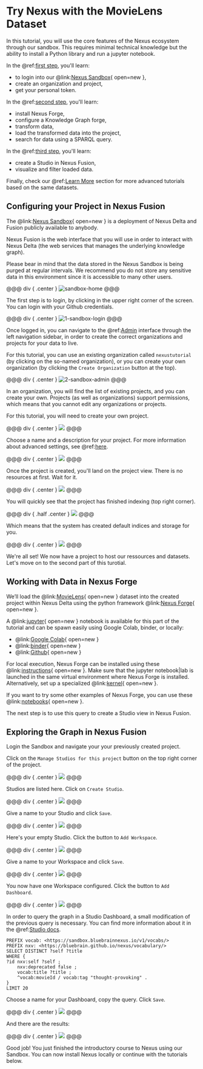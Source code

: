 # Try Nexus with the MovieLens Dataset

In this tutorial, you will use the core features of the Nexus ecosystem through our sandbox. This requires minimal technical knowledge but the ability to install a Python library and run a jupyter notebook.

In the @ref:[first step](try-nexus-movieslens.md#configuring-your-project-in-nexus-fusion), you'll learn:

- to login into our @link:[Nexus Sandbox](https://sandbox.bluebrainnexus.io/){ open=new },
- create an organization and project,
- get your personal token.

In the @ref:[second step](try-nexus-movieslens.md#working-with-data-in-nexus-forge), you'll learn:

- install Nexus Forge,
- configure a Knowledge Graph forge,
- transform data,
- load the transformed data into the project,
- search for data using a SPARQL query.

In the @ref:[third step](try-nexus-movieslens.md#exploring-the-graph-in-nexus-fusion), you'll learn:

- create a Studio in Nexus Fusion,
- visualize and filter loaded data.

Finally, check our @ref:[Learn More](try-nexus-movieslens.md#learn-more) section for more advanced tutorials based on the same datasets.

## Configuring your Project in Nexus Fusion

The @link:[Nexus Sandbox](https://sandbox.bluebrainnexus.io/){ open=new } is a deployment of Nexus Delta and Fusion 
publicly available to anybody.

Nexus Fusion is the web interface that you will use in order to interact with Nexus Delta (the web services that manages 
the underlying knowledge graph).

Please bear in mind that the data stored in the Nexus Sandbox is being purged at regular intervals. We recommend you do 
not store any sensitive data in this environment since it is accessible to many other users.

@@@ div { .center }
![sandbox-home](../assets/try-nexus-sandbox-home-not-logged-in.png)
@@@

The first step is to login, by clicking in the upper right corner of the screen. You can login with your Github credentials.

@@@ div { .center }
![1-sandbox-login](../assets/try-nexus-sandbox-log-in-github-realm.png)
@@@

Once logged in, you can navigate to the @ref:[Admin](../fusion/admin.md) interface through the left navigation sidebar, 
in order to create the correct organizations and projects for your data to live.

For this tutorial, you can use an existing organization called `nexustutorial` (by clicking on the so-named 
organization), or you can create your own organization (by clicking the `Create Organization` button at the top).

@@@ div { .center }
![2-sandbox-admin](../assets/try-nexus-sandbox-admin-logged-in.png)
@@@

In an organization, you will find the list of existing projects, and you can create your own. Projects (as well as 
organizations) support permissions, which means that you cannot edit any organizations or projects.

For this tutorial, you will need to create your own project.

@@@ div { .center }
![](../assets/try-nexus-sandbox-admin-organization.png)
@@@

Choose a name and a description for your project. For more information about advanced settings, see 
@ref:[here](../fusion/admin.md#organizations-and-projects-indexes).

@@@ div { .center }
![](../assets/try-nexus-sandbox-admin-create-project-form.png)
@@@

Once the project is created, you'll land on the project view. There is no resources at first. Wait for it.

@@@ div { .center }
![](../assets/try-nexus-sandbox-admin-project.png)
@@@

You will quickly see that the project has finished indexing (top right corner).

@@@ div { .half .center }
![](../assets/try-nexus-sandbox-project-finished-indexing.png)
@@@

Which means that the system has created default indices and storage for you.

@@@ div { .center }
![](../assets/try-nexus-sandbox-admin-project-indexed.png)
@@@

We're all set! We now have a project to host our ressources and datasets. Let's move on to the second part of this turotial.

## Working with Data in Nexus Forge

We’ll load the @link:[MovieLens](http://files.grouplens.org/datasets/movielens/){ open=new } dataset into the created 
project within Nexus Delta using the python framework @link:[Nexus Forge](https://nexus-forge.readthedocs.io/en/latest/){ open=new }.

A @link:[jupyter](https://jupyter.org/){ open=new } notebook is available for this part of the tutorial and can be spawn 
easily using Google Colab, binder, or locally:

- @link:[Google Colab](https://colab.research.google.com/github/BlueBrain/nexus/blob/master/docs/src/main/paradox/docs/getting-started/notebooks/building_a_kg.ipynb){ open=new }
- @link:[binder](https://mybinder.org/v2/gh/BlueBrain/nexus/master?filepath=docs%2Fsrc%2Fmain%2Fparadox%2Fdocs%2Fgetting-started%2Fnotebooks%2Fbuilding_a_kg.ipynb){ open=new }
- @link:[Github](https://github.com/BlueBrain/nexus/blob/v1.5.0/docs/src/main/paradox/docs/getting-started/notebooks/building_a_kg.ipynb){ open=new }

For local execution, Nexus Forge can be installed using these 
@link:[instructions](https://nexus-forge.readthedocs.io/en/latest/#installation){ open=new }. Make sure that the jupyter 
notebook|lab is launched in the same virtual environment where Nexus Forge is installed. Alternatively, set up a 
specialized @link:[kernel](https://ipython.readthedocs.io/en/stable/install/kernel_install.html){ open=new }.

If you want to try some other examples of Nexus Forge, you can use these 
@link:[notebooks](https://mybinder.org/v2/gh/BlueBrain/nexus-forge/master?filepath=examples%2Fnotebooks%2Fgetting-started){ open=new }.

The next step is to use this query to create a Studio view in Nexus Fusion.

## Exploring the Graph in Nexus Fusion

Login the Sandbox and navigate your your previously created project.

Click on the `Manage Studios for this project` button on the top right corner of the project.

@@@ div { .center }
![](../assets/try-nexus-sandbox-project-view.png)
@@@

Studios are listed here. Click on `Create Studio`.

@@@ div { .center }
![](../assets/try-nexus-sandbox-project-studios.png)
@@@

Give a name to your Studio and click `Save`.

@@@ div { .center }
![](../assets/try-nexus-sandbox-studio-form.png)
@@@

Here's your empty Studio. Click the button to `Add Workspace`.

@@@ div { .center }
![](../assets/try-nexus-sandbox-studio-view.png)
@@@

Give a name to your Workspace and click `Save`.

@@@ div { .center }
![](../assets/try-nexus-sandbox-workspace-form.png)
@@@

You now have one Workspace configured. Click the button to `Add Dashboard`.

@@@ div { .center }
![](../assets/try-nexus-sandbox-studio-view-one-workspace.png)
@@@

In order to query the graph in a Studio Dashboard, a small modification of the previous query is necessary. You can 
find more information about it in the @ref:[Studio docs](../fusion/studio.md#sparql-query-requirements).

```sparql
PREFIX vocab: <https://sandbox.bluebrainnexus.io/v1/vocabs/>
PREFIX nxv: <https://bluebrain.github.io/nexus/vocabulary/>
SELECT DISTINCT ?self ?title
WHERE {
?id nxv:self ?self ;
    nxv:deprecated false ;
    vocab:title ?title ;
    ^vocab:movieId / vocab:tag "thought-provoking" .
}
LIMIT 20
```

Choose a name for your Dashboard, copy the query. Click `Save`.

@@@ div { .center }
![](../assets/try-nexus-sandbox-dashboard-form.png)
@@@

And there are the results:

@@@ div { .center }
![](../assets/try-nexus-sandbox-studio-results.png)
@@@

Good job! You just finished the introductory course to Nexus using our Sandbox. You can now install Nexus locally or 
continue with the tutorials below.